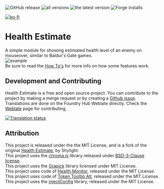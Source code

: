 ![GitHub release](https://img.shields.io/github/release-date/mclemente/healthEstimate)
![all versions](https://img.shields.io/github/downloads/mclemente/healthEstimate/total)
![the latest version](https://img.shields.io/github/downloads/mclemente/healthEstimate/latest/total)
![Forge installs](https://img.shields.io/badge/dynamic/json?label=Forge%20Installs&query=package.installs&suffix=%25&url=https%3A%2F%2Fforge-vtt.com%2Fapi%2Fbazaar%2Fpackage%2FhealthEstimate)

[![ko-fi](https://img.shields.io/badge/ko--fi-Support%20Me-red?style=flat-square&logo=ko-fi)](https://ko-fi.com/mclemente)

# Health Estimate

A simple module for showing estimated health level of an enemy on mouseover, similar to Baldur's Gate games.  
![example](https://raw.githubusercontent.com/mclemente/healthEstimate/master/example.png?raw=true)  
Be sure to read the [How To's](https://github.com/mclemente/healthEstimate/wiki/How-To's) for more info on how some features work.

## Development and Contributing
Health Estimate is a free and open source project. You can contribute to the project by making a merge request or by creating a [Github issue](https://github.com/mclemente/healthEstimate/issues).
Translations are done on the Foundry Hub Weblate directly. Check the [Weblate](https://weblate.foundryvtt-hub.com/engage/healthEstimate/) page for contributing.

<a href="https://weblate.foundryvtt-hub.com/engage/healthEstimate/">
<img src="https://weblate.foundryvtt-hub.com/widgets/healthEstimate/-/main/multi-auto.svg" alt="Translation status" />
</a>

## Attribution
This project is released under the the MIT License, and is a fork of the original [Health Estimate](https://github.com/Shylight/healthEstimate), by Shylight.  
This project uses the [chroma.js](https://github.com/gka/chroma.js) library released under [BSD-3-Clause license](http://opensource.org/licenses/BSD-3-Clause).  
This project uses the [Grapick](https://www.npmjs.com/package/grapick) library licensed under MIT License.  
This project uses code of [Health Monitor](https://github.com/jessev14/health-monitor), released under the MIT License.  
This project uses code of [Token Tooltip Alt](https://github.com/bmarian/token-tooltip-alt/), released under the MIT License.  
This project uses the [injectConfig](https://github.com/theripper93/injectConfig) library, released under the MIT License.
